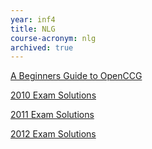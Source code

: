 ```yaml
---
year: inf4
title: NLG
course-acronym: nlg
archived: true
---
```


[A Beginners Guide to OpenCCG](http://homepages.inf.ed.ac.uk/mmcconvi/openccg/)

[2010 Exam Solutions](https://docs.google.com/document/d/1BpcNtpDdD22qHuTJbXLZxgsg0VJG_GYo_6vGuuMZN08/edit#)

[2011 Exam Solutions](https://docs.google.com/document/d/1sI5XHV1c1zkEU1gZx-U71H8xQAlkC5nAWILCnHxD6cY/edit#heading=h.ubgwb6ej4nje)

[2012 Exam Solutions](https://docs.google.com/document/d/138oVNVAQY-QkLclN8BTEdN_KF2iAAQThIGhzHE_jq7I/edit#heading=h.rg0e4vyyzmqk)
